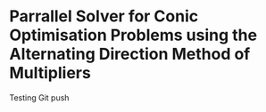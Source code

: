 # Parrallel Solver for Conic Optimisation Problems using the Alternating Direction Method of Multipliers

Testing Git push